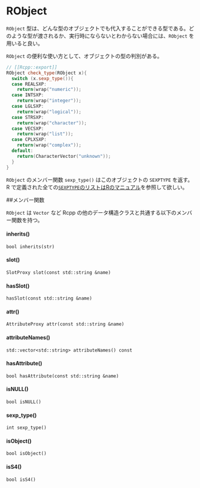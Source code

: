 # RObject

`RObject` 型は、どんな型のオブジェクトでも代入することができる型である。どのような型が渡されるか、実行時にならないとわからない場合には、`RObject` を用いると良い。

`RObject` の便利な使い方として、オブジェクトの型の判別がある。

```cpp
// [[Rcpp::export]]
RObject check_type(RObject x){
  switch (x.sexp_type()){
  case REALSXP:
    return(wrap("numeric"));
  case INTSXP:
    return(wrap("integer"));
  case LGLSXP:
    return(wrap("logical"));
  case STRSXP:
    return(wrap("character"));
  case VECSXP:
    return(wrap("list"));
  case CPLXSXP:
    return(wrap("complex"));
  default:
    return(CharacterVector("unknown"));
  } 
}
```
`RObject` のメンバー関数 `sexp_type()` はこのオブジェクトの `SEXPTYPE` を返す。R で定義された全ての[`SEXPTYPE`のリストはRのマニュアル](https://cran.r-project.org/doc/manuals/r-release/R-ints.html#SEXPTYPEs)を参照して欲しい。


##メンバー関数

`RObject` は `Vector` など Rcpp の他のデータ構造クラスと共通する以下のメンバー関数を持つ。

#### inherits()
```
bool inherits(str)
```
#### slot()

```
SlotProxy slot(const std::string &name)
```

#### hasSlot()

```
hasSlot(const std::string &name)
```

#### attr()

```
AttributeProxy attr(const std::string &name)
```

#### attributeNames()
```
std::vector<std::string> attributeNames() const
```

#### hasAttribute()
```
bool hasAttribute(const std::string &name)
```

#### isNULL()
```
bool isNULL()
```

#### sexp_type()

```
int sexp_type()
```

#### isObject()

```
bool isObject() 
```
#### isS4()

```
bool isS4() 
```
